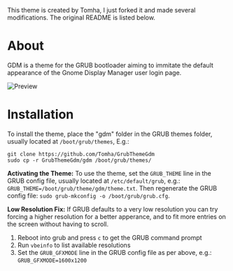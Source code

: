 This theme is created by Tomha, I just forked it and made several modifications.
The original README is listed below.

# About

GDM is a theme for the GRUB bootloader aiming to immitate the default appearance of the Gnome Display Manager user login page.

![Preview](preview/Preview.png)

# Installation
To install the theme, place the "gdm" folder in the GRUB themes folder, usually located at `/boot/grub/themes`, E.g.:

    git clone https://github.com/Tomha/GrubThemeGdm
    sudo cp -r GrubThemeGdm/gdm /boot/grub/themes/

**Activating the Theme:**
To use the theme, set the `GRUB_THEME` line in the GRUB config file, 
usually located at `/etc/default/grub`, e.g.: 
`GRUB_THEME=/boot/grub/theme/gdm/theme.txt`. Then regenerate the GRUB 
config file: `sudo grub-mkconfig -o /boot/grub/grub.cfg`.

**Low Resolution Fix:**
If GRUB defaults to a very low resolution you can try forcing a higher resolution for a better apperance, and to fit more entries on the screen without having to scroll.
1. Reboot into grub and press `c` to get the GRUB command prompt
2. Run `vbeinfo` to list available resolutions
3. Set the `GRUB_GFXMODE` line in the GRUB config file as per above, e.g.: `GRUB_GFXMODE=1600x1200`
